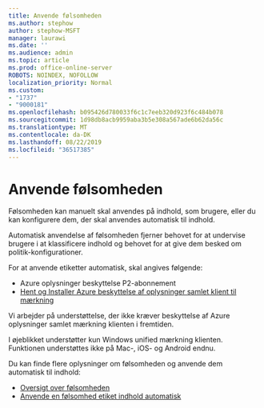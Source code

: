 ```yaml
---
title: Anvende følsomheden
ms.author: stephow
author: stephow-MSFT
manager: laurawi
ms.date: ''
ms.audience: admin
ms.topic: article
ms.prod: office-online-server
ROBOTS: NOINDEX, NOFOLLOW
localization_priority: Normal
ms.custom:
- "1737"
- "9000181"
ms.openlocfilehash: b095426d780033f6c1c7eeb320d923f6c484b078
ms.sourcegitcommit: 1d98db8acb9959aba3b5e308a567ade6b62da56c
ms.translationtype: MT
ms.contentlocale: da-DK
ms.lasthandoff: 08/22/2019
ms.locfileid: "36517385"
---
```

# <a name="auto-apply-sensitivity-labels"></a>Anvende følsomheden

Følsomheden kan manuelt skal anvendes på indhold, som brugere, eller du kan konfigurere dem, der skal anvendes automatisk til indhold.

Automatisk anvendelse af følsomheden fjerner behovet for at undervise brugere i at klassificere indhold og behovet for at give dem besked om politik-konfigurationer.

For at anvende etiketter automatisk, skal angives følgende:

- Azure oplysninger beskyttelse P2-abonnement
- [Hent og Installer Azure beskyttelse af oplysninger samlet klient til mærkning](https://docs.microsoft.com/azure/information-protection/rms-client/install-unifiedlabelingclient-app)

Vi arbejder på understøttelse, der ikke kræver beskyttelse af Azure oplysninger samlet mærkning klienten i fremtiden.

I øjeblikket understøtter kun Windows unified mærkning klienten.  Funktionen understøttes ikke på Mac-, iOS- og Android endnu.

Du kan finde flere oplysninger om følsomheden og anvende dem automatisk til indhold:

- [Oversigt over følsomheden](https://docs.microsoft.com/office365/securitycompliance/sensitivity-labels)
- [Anvende en følsomhed etiket indhold automatisk](https://docs.microsoft.com/office365/securitycompliance/apply_sensitivity_label_automatically)